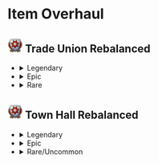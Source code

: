 # Item Overhaul

## <img src="./doc/item_overhaul/trade_union/icon_guildhouse.png" alt="Alternate text" width="30" /> Trade Union Rebalanced

- <details>
  <summary>Legendary</summary>

  - <details><!-- Aaden Issack, World-Famous Enbesan Chef -->
    <summary><img src="./doc/job_adertisements/enbesa/icon_enbesan_cook_3b.png" alt="Alternate text" width="20" /> Aaden Issack, World-Famous Enbesan Chef</summary>
      <img src="./doc/item_overhaul/trade_union/aaden.png" alt="Alternate text" />
      <img src="./doc/item_overhaul/trade_union/banquet.png" alt="Alternate text" />
      <img src="./doc/item_overhaul/trade_union/cook.png" alt="Alternate text" />
    </details>

  - <details><!-- Kaldi, Infuser Of Teas -->
    <summary><img src="./doc/job_adertisements/residence/icon_herder_3a.png" alt="Alternate text" width="20" /> Kaldi, Infuser Of Teas</summary>
      <img src="./doc/item_overhaul/trade_union/kaldi.png" alt="Alternate text" />
      <img src="./doc/item_overhaul/trade_union/shayi.png" alt="Alternate text" />
      <img src="./doc/item_overhaul/trade_union/drink_seller.png" alt="Alternate text" />
    </details>

  - <details><!-- Angela "Meg" Iver, The Polyvalent -->
    <summary><img src="./doc/job_adertisements/infrastructure/icon_craftsman_maciver.png" alt="Alternate text" width="20" /> Angela "Meg" Iver, The Polyvalent</summary>
      <img src="./doc/item_overhaul/trade_union/angela.png" alt="Alternate text" />
      <img src="./doc/item_overhaul/trade_union/whizz.png" alt="Alternate text" />
      <img src="./doc/item_overhaul/trade_union/electrical.png" alt="Alternate text" />
      <img src="./doc/item_overhaul/trade_union/magnetist.png" alt="Alternate text" />
    </details>

  - <details><!-- Belinda San Pedro, Head of Arcade Acquisitions -->
    <summary><img src="./doc/job_adertisements/infrastructure/icon_specialist_mall_01.png" alt="Alternate text" width="20" /> Belinda San Pedro, Head of Arcade Acquisitions</summary>
      <img src="./doc/item_overhaul/trade_union/belinda.png" alt="Alternate text" />
    </details>

  - <details><!-- Brother Hilarius, Purveyor of Monastic Mixtures -->
    <summary><img src="./doc/job_adertisements/drink/icon_priest_uncommon.png" alt="Alternate text" width="20" /> Brother Hilarius, Purveyor of Monastic Mixtures</summary>
      <img src="./doc/item_overhaul/trade_union/hilarius.png" alt="Alternate text" />
      <img src="./doc/item_overhaul/trade_union/bill.png" alt="Alternate text" />
      <img src="./doc/item_overhaul/trade_union/brewer.png" alt="Alternate text" />
    </details>

  - <details><!-- Schnapps Distillery Items -->
    <summary><img src="./doc/item_overhaul/trade_union/icon_schnapps_3.png" alt="Alternate text" width="20" /> Schnapps Distillery Items</summary>
      <img src="./doc/item_overhaul/trade_union/lewis.png" alt="Alternate text" />
      <img src="./doc/item_overhaul/trade_union/distiller.png" alt="Alternate text" />
      <img src="./doc/item_overhaul/trade_union/moonshiner.png" alt="Alternate text" />
    </details>

  - <details><!-- Bruno Ironbright, Engineering Giant -->
    <summary><img src="./doc/job_adertisements/consumer/icon_well_dressed_205.png" alt="Alternate text" width="20" /> Bruno Ironbright, Engineering Giant</summary>
      <img src="./doc/item_overhaul/trade_union/bruno.png" alt="Alternate text" />
      <img src="./doc/item_overhaul/trade_union/susannah.png" alt="Alternate text" />
      <img src="./doc/item_overhaul/trade_union/engineer.png" alt="Alternate text" />
    </details>

  - <details><!-- Bumm Brimmell, the Original Dandy -->
    <summary><img src="./doc/job_adertisements/cloth/icon_tailor_3.png" alt="Alternate text" width="20" /> Bumm Brimmell, the Original Dandy</summary>
      <img src="./doc/item_overhaul/trade_union/bumm.png" alt="Alternate text" />
    </details>

  - <details><!-- Calla Lily, Of The Desert Bloom -->
    <summary><img src="./doc/job_adertisements/enbesa/icon_horticulturist_2.png" alt="Alternate text" width="20" /> Calla Lily, Of The Desert Bloom</summary>
      <img src="./doc/item_overhaul/trade_union/calla.png" alt="Alternate text" />
    </details>

  - <details><!-- Cosmo Castelli, Agronomic Trailblazer -->
    <summary><img src="./doc/job_adertisements/agriculture/icon_well_dressed_107.png" alt="Alternate text" width="20" /> Cosmo Castelli, Agronomic Trailblazer</summary>
      <img src="./doc/item_overhaul/trade_union/cosmo.png" alt="Alternate text" />
      <img src="./doc/item_overhaul/trade_union/alexander.png" alt="Alternate text" />
      <img src="./doc/item_overhaul/trade_union/medal.png" alt="Alternate text" />
      <img src="./doc/item_overhaul/trade_union/planter.png" alt="Alternate text" />
      <img src="./doc/item_overhaul/trade_union/yvonne.png" alt="Alternate text" />
      <img src="./doc/item_overhaul/trade_union/homesteader.png" alt="Alternate text" />
    </details>

  - <details><!-- Cristobal Taffeta, The Trendsetter -->
    <summary><img src="./doc/job_adertisements/cloth/icon_teacher_515.png" alt="Alternate text" width="20" /> Cristobal Taffeta, The Trendsetter</summary>
      <img src="./doc/item_overhaul/trade_union/cristobal.png" alt="Alternate text" />
      <img src="./doc/item_overhaul/trade_union/mariana.png" alt="Alternate text" />

      When a population consumes Jacob's "**Suits**", "**Tailored Suits**" are exchanged for them.
      <img src="./doc/item_overhaul/trade_union/mariana_2.png" alt="Alternate text" />
    </details>

  - <details><!-- Dr. Ali Al-Zahir, the Botanical Director -->
    <summary><img src="./doc/job_adertisements/agriculture/icon_farmer_102_b.png" alt="Alternate text" width="20" /> Dr. Ali Al-Zahir, the Botanical Director</summary>
      <img src="./doc/item_overhaul/trade_union/ali.png" alt="Alternate text" />
      <img src="./doc/item_overhaul/trade_union/hermann.png" alt="Alternate text" />
      <img src="./doc/item_overhaul/trade_union/arborist.png" alt="Alternate text" />
      <img src="./doc/item_overhaul/trade_union/brown.png" alt="Alternate text" />
      <img src="./doc/item_overhaul/trade_union/pedologist.png" alt="Alternate text" />
    </details>

  - <details><!-- Francois Strindberg, Crown Jeweller -->
    <summary><img src="./doc/job_adertisements/luxus/icon_well_dressed_106.png" alt="Alternate text" width="20" /> Francois Strindberg, Crown Jeweller</summary>
      <img src="./doc/item_overhaul/trade_union/strindberg.png" alt="Alternate text" />
      <img src="./doc/item_overhaul/trade_union/brigthwoman.png" alt="Alternate text" />
      <img src="./doc/item_overhaul/trade_union/gilbert.png" alt="Alternate text" />
      <img src="./doc/item_overhaul/trade_union/gemologist.png" alt="Alternate text" />
    </details>

  - <details><!-- Francois Thorne, The Industrial Reinforcer -->
    <summary><img src="./doc/job_adertisements/material/icon_well_dressed_103.png" alt="Alternate text" width="20" /> Francois Thorne, The Industrial Reinforcer </summary>
      <img src="./doc/item_overhaul/trade_union/thorne.png" alt="Alternate text" />
      <img src="./doc/item_overhaul/trade_union/general.png" alt="Alternate text" />
    </details>

  - <details><!-- Gennaro Garibaldi, Chocolatier by Royal Appointment -->
    <summary><img src="./doc/job_adertisements/food/icon_baker_102.png" alt="Alternate text" width="20" /> Gennaro Garibaldi, Chocolatier by Royal Appointment </summary>
      <img src="./doc/item_overhaul/trade_union/gennaro.png" alt="Alternate text" />
      <img src="./doc/item_overhaul/trade_union/charlotte.png" alt="Alternate text" />
      <img src="./doc/item_overhaul/trade_union/chocolatier.png" alt="Alternate text" />
    </details>

  - <details><!-- Fried Plantain Kitchen Items -->
    <summary><img src="./doc/item_overhaul/trade_union/icon_fried_bananas.png" alt="Alternate text" width="20" /> Fried Plantain Kitchen Items </summary>
      <img src="./doc/item_overhaul/trade_union/icnoyotl.png" alt="Alternate text" />
      <img src="./doc/item_overhaul/trade_union/kantyi.png" alt="Alternate text" />
      <img src="./doc/item_overhaul/trade_union/confectionier.png" alt="Alternate text" />
    </details>

  - <details><!-- Gerhard Fuchs, of the Patent Eyeglass -->
    <summary><img src="./doc/job_adertisements/consumer/icon_well_dressed_206.png" alt="Alternate text" width="20" /> Gerhard Fuchs, of the Patent Eyeglass </summary>
      <img src="./doc/item_overhaul/trade_union/gerhard.png" alt="Alternate text" />
      <img src="./doc/item_overhaul/trade_union/otto.png" alt="Alternate text" />
    </details>

  - <details><!-- Giorgis, the Eminent Hymnodist -->
    <summary><img src="./doc/job_adertisements/enbesa/icon_keeper_of_tradition_2.png" alt="Alternate text" width="20" /> Giorgis, the Eminent Hymnodist </summary>
      <img src="./doc/item_overhaul/trade_union/giorgis.png" alt="Alternate text" />
    </details>

  - <details><!-- Hans Klein, Old Grandfather Time -->
    <summary><img src="./doc/job_adertisements/luxus/icon_well_dressed_108.png" alt="Alternate text" width="20" /> Hans Klein, Old Grandfather Time </summary>
      <img src="./doc/item_overhaul/trade_union/hans.png" alt="Alternate text" />
      <img src="./doc/item_overhaul/trade_union/brigthwoman.png" alt="Alternate text" />
      <img src="./doc/item_overhaul/trade_union/chiara.png" alt="Alternate text" />
      <img src="./doc/item_overhaul/trade_union/horologist.png" alt="Alternate text" />
    </details>

  - <details><!-- Herve Savonne, Suppressor of Grime -->
    <summary><img src="./doc/job_adertisements/consumer/icon_well_dressed_206.png" alt="Alternate text" width="20" /> Herve Savonne, Suppressor of Grime </summary>
      <img src="./doc/item_overhaul/trade_union/herve.png" alt="Alternate text" />
      <img src="./doc/item_overhaul/trade_union/prunella.png" alt="Alternate text" />
    </details>

  - <details><!-- Jörg von Malching, Augur of the Auric -->
    <summary><img src="./doc/job_adertisements/mining/icon_well_dressed_104.png" alt="Alternate text" width="20" /> Jörg von Malching, Augur of the Auric </summary>
      <img src="./doc/item_overhaul/trade_union/joerg.png" alt="Alternate text" />
      <img src="./doc/item_overhaul/trade_union/micaela.png" alt="Alternate text" />
      <img src="./doc/item_overhaul/trade_union/sapper.png" alt="Alternate text" />
    </details>

  - <details><!-- Lady Jane Smythe, Queen of Haute Couture -->
    <summary><img src="./doc/job_adertisements/cloth/icon_normaldress_810.png" alt="Alternate text" width="20" /> Lady Jane Smythe, Queen of Haute Couture </summary>
      <img src="./doc/item_overhaul/trade_union/jane.png" alt="Alternate text" />
    </details>

  - <details><!-- Marcel Forcas, Celebrity Chef -->
    <summary><img src="./doc/job_adertisements/food/icon_well_dressed_201.png" alt="Alternate text" width="20" /> Marcel Forcas, Celebrity Chef </summary>
      <img src="./doc/item_overhaul/trade_union/marcel.png" alt="Alternate text" />
      <img src="./doc/item_overhaul/trade_union/archivist.png" alt="Alternate text" />
    </details>

  - <details><!-- Marco de la Mocha, Crusher of Beans -->
    <summary><img src="./doc/job_adertisements/drink/icon_curator_702.png" alt="Alternate text" width="20" /> Marco de la Mocha, Crusher of Beans </summary>
      <img src="./doc/item_overhaul/trade_union/marco.png" alt="Alternate text" />
      <img src="./doc/item_overhaul/trade_union/cecilia.png" alt="Alternate text" />
      <img src="./doc/item_overhaul/trade_union/sommelier.png" alt="Alternate text" />
    </details>

  - <details><!-- Marie-Antoine, Patissier Royale -->
    <summary><img src="./doc/job_adertisements/food/icon_baker_102.png" alt="Alternate text" width="20" /> Marie-Antoine, Patissier Royale </summary>
      <img src="./doc/item_overhaul/trade_union/marie.png" alt="Alternate text" />
      <img src="./doc/item_overhaul/trade_union/patrice.png" alt="Alternate text" />
      <img src="./doc/item_overhaul/trade_union/fine.png" alt="Alternate text" />
    </details>

  - <details><!-- Mark van der Mark, Breeder of Shepherd Dogs -->
    <summary><img src="./doc/job_adertisements/agriculture/icon_normal_dressed_207.png" alt="Alternate text" width="20" /> Mark van der Mark, Breeder of Shepherd Dogs </summary>
      <img src="./doc/item_overhaul/trade_union/mark.png" alt="Alternate text" />
      <img src="./doc/item_overhaul/trade_union/anthrax.png" alt="Alternate text" />
      <img src="./doc/item_overhaul/trade_union/savannah.png" alt="Alternate text" />
      <img src="./doc/item_overhaul/trade_union/domestic.png" alt="Alternate text" />
    </details>

  - <details><!-- Maxime Graves, Delicatesseur Extraordinaire -->
    <summary><img src="./doc/job_adertisements/food/icon_baker_102.png" alt="Alternate text" width="20" /> Maxime Graves, Delicatesseur Extraordinaire </summary>
      <img src="./doc/item_overhaul/trade_union/maxime.png" alt="Alternate text" />

      If "Cattle need to be butchered is active, "**Cattle**" is processed instead of "**Beef**"" and instead of "**Goulash**" "**Beef**" is granted as bonus .
      <img src="./doc/item_overhaul/trade_union/maxime.png" alt="Alternate text" />
      <img src="./doc/item_overhaul/trade_union/chantelle.png" alt="Alternate text" />
      <img src="./doc/item_overhaul/trade_union/charcutier.png" alt="Alternate text" />
    </details>

  - <details><!-- Mrs. Mayson, The Very Good Housekeeper -->
    <summary><img src="./doc/job_adertisements/food/icon_well_dressed_401.png" alt="Alternate text" width="20" /> Mrs. Mayson, The Very Good Housekeeper </summary>
      <img src="./doc/item_overhaul/trade_union/mayson.png" alt="Alternate text" />
      <img src="./doc/item_overhaul/trade_union/michel.png" alt="Alternate text" />

      When a population consumes Jacob's "**Sardines**", "**Canned Food**" is exchanged for it.
      <img src="./doc/item_overhaul/trade_union/michel_2.png" alt="Alternate text" />
    </details>

  - <details><!-- Seraphim Papadikas, The Window Dresser -->
    <summary><img src="./doc/job_adertisements/material/icon_well_dressed_107.png" alt="Alternate text" width="20" /> Seraphim Papadikas, The Window Dresser </summary>
      <img src="./doc/item_overhaul/trade_union/seraphim.png" alt="Alternate text" />
      <img src="./doc/item_overhaul/trade_union/morris.png" alt="Alternate text" />
    </details>

  - <details><!-- Steven MacLeod, Geological Surveyor -->
    <summary><img src="./doc/job_adertisements/mining/icon_well_dressed_204.png" alt="Alternate text" width="20" /> Steven MacLeod, Geological Surveyor </summary>
      <img src="./doc/item_overhaul/trade_union/steven.png" alt="Alternate text" />
      <img src="./doc/item_overhaul/trade_union/grigor.png" alt="Alternate text" />
    </details>

  - <details><!-- Susannah Brightwoman, A Glimmer In The Darkness -->
    <summary><img src="./doc/item_overhaul/trade_union/icon_coffee_specialist_800.png" alt="Alternate text" width="20" /> Susannah Brightwoman, A Glimmer In The Darkness </summary>
      <img src="./doc/item_overhaul/trade_union/brigthwoman.png" alt="Alternate text" />
    </details>

  - <details><!-- Tlayolotl Savor, King of the Corn -->
    <summary><img src="./doc/job_adertisements/food/icon_entertainer_508.png" alt="Alternate text" width="20" /> Tlayolotl Savor, King of the Corn </summary>
      <img src="./doc/item_overhaul/trade_union/tlayolotl.png" alt="Alternate text" />
      <img src="./doc/item_overhaul/trade_union/kantyi_2.png" alt="Alternate text" />
      <img src="./doc/item_overhaul/trade_union/mole.png" alt="Alternate text" />
    </details>

  - <details><!-- Ursula Green, Guardian of the Forests -->
    <summary><img src="./doc/job_adertisements/forestry/icon_hunter_300.png" alt="Alternate text" width="20" /> Ursula Green, Guardian of the Forests </summary>
      <img src="./doc/item_overhaul/trade_union/ursula.png" alt="Alternate text" />
      <img src="./doc/item_overhaul/trade_union/rodriguez.png" alt="Alternate text" />
      <img src="./doc/item_overhaul/trade_union/ranger.png" alt="Alternate text" />
      <img src="./doc/item_overhaul/trade_union/saw3.png" alt="Alternate text" />
      <img src="./doc/item_overhaul/trade_union/saw2.png" alt="Alternate text" />
      <img src="./doc/item_overhaul/trade_union/saw1.png" alt="Alternate text" />
      <img src="./doc/item_overhaul/trade_union/trap3.png" alt="Alternate text" />
      <img src="./doc/item_overhaul/trade_union/trap2.png" alt="Alternate text" />
      <img src="./doc/item_overhaul/trade_union/trap1.png" alt="Alternate text" />

      The following items will be removed from the game.
      <img src="./doc/item_overhaul/trade_union/tools.png" alt="Alternate text" />

      I deliberately did not transfer the oil press, I think it no longer fits into the new concept and has enough bonuses from other items.
    </details>

  - <details><!-- Victor Perfecto, Cigar Daddy -->
    <summary><img src="./doc/job_adertisements/consumer/icon_torcedor_512.png" alt="Alternate text" width="20" /> Victor Perfecto, Cigar Daddy </summary>
      <img src="./doc/item_overhaul/trade_union/victor.png" alt="Alternate text" />
      <img src="./doc/item_overhaul/trade_union/lucia.png" alt="Alternate text" />
    </details>

  </details>

- <details>
  <summary>Epic</summary>

  - <details><!-- Dario the Mechanical Engineer -->
    <summary><img src="./doc/job_adertisements/consumer/icon_normal_dressed_202.png" alt="Alternate text" width="20" /> Dario the Mechanical Engineer </summary>
      <img src="./doc/item_overhaul/trade_union/dario.png" alt="Alternate text" />
    </details>

  - <details><!-- Johan the Inventor -->
    <summary><img src="./doc/job_adertisements/luxus/icon_normal_dressed_202.png" alt="Alternate text" width="20" /> Johan the Inventor </summary>
      <img src="./doc/item_overhaul/trade_union/johan.png" alt="Alternate text" />
    </details>

  - <details><!-- Lily the Fashion Designer -->
    <summary><img src="./doc/job_adertisements/cloth/icon_well_dressed_401.png" alt="Alternate text" width="20" /> Lily the Fashion Designer </summary>
      <img src="./doc/item_overhaul/trade_union/lily.png" alt="Alternate text" />
    </details>

  - <details><!-- Marie-Louise Careme, Chef de Cuisine -->
    <summary><img src="./doc/job_adertisements/infrastructure/icon_specialist_chef_1.png" alt="Alternate text" width="20" /> Marie-Louise Careme, Chef de Cuisine </summary>
      <img src="./doc/item_overhaul/trade_union/careme.png" alt="Alternate text" />
      <img src="./doc/item_overhaul/trade_union/sous.png" alt="Alternate text" />
    </details>

  - <details><!-- Master Craftsman Franke -->
    <summary><img src="./doc/job_adertisements/cloth/icon_boris_franke.png" alt="Alternate text" width="20" /> Master Craftsman Franke </summary>
      <img src="./doc/item_overhaul/trade_union/franke.png" alt="Alternate text" />
      <img src="./doc/item_overhaul/trade_union/constume.png" alt="Alternate text" />
    </details>

  - <details><!-- Sluggish Surge-Wheel -->
    <summary><img src="./doc/item_overhaul/trade_union/item_pelton_wheel.png" alt="Alternate text" width="20" /> Sluggish Surge-Wheel </summary>
      <img src="./doc/item_overhaul/trade_union/wheel.png" alt="Alternate text" />
    </details>

  - <details><!-- Wahenoor, the Paper Mill Pro -->
    <summary><img src="./doc/job_adertisements/enbesa/icon_water_use_expert_1.png" alt="Alternate text" width="20" /> Wahenoor, the Paper Mill Pro </summary>
      <img src="./doc/item_overhaul/trade_union/wahenoor.png" alt="Alternate text" />
    </details>

  - <details><!-- Yebeba's Sturdy Greenhouse -->
    <summary><img src="./doc/item_overhaul/trade_union/item_sturdy_greenhouse.png" alt="Alternate text" width="20" /> Yebeba's Sturdy Greenhouse </summary>
      <img src="./doc/item_overhaul/trade_union/yebeba.png" alt="Alternate text" />
    </details>

  - <details><!-- Miraculous Steel Plough -->
    <summary><img src="./doc/item_overhaul/trade_union/icon_plough_1.png" alt="Alternate text" width="20" /> Miraculous Steel Plough </summary>
      <img src="./doc/item_overhaul/trade_union/plough3.png" alt="Alternate text" />
      <img src="./doc/item_overhaul/trade_union/plough2.png" alt="Alternate text" />
      <img src="./doc/item_overhaul/trade_union/plough1.png" alt="Alternate text" />
      <img src="./doc/item_overhaul/trade_union/seed.png" alt="Alternate text" />

      **Miraculous Steel Plough** is now part of the plough group, while **Steel Seed Drill** stands alone.
    </details>

  - <details><!-- Fabulous Feed Yard -->
    <summary><img src="./doc/item_overhaul/trade_union/icon_feedlots_3.png" alt="Alternate text" width="20" /> Fabulous Feed Yard </summary>
      <img src="./doc/item_overhaul/trade_union/yard3.png" alt="Alternate text" />
      <img src="./doc/item_overhaul/trade_union/yard2.png" alt="Alternate text" />
      <img src="./doc/item_overhaul/trade_union/yard1.png" alt="Alternate text" />
    </details>

- <details>
  <summary>Rare</summary>

  - <details><!-- Enbesan Bishop -->
    <summary><img src="./doc/job_adertisements/enbesa/icon_ewahedo_faith_2.png" alt="Alternate text" width="20" /> Enbesan Bishop  </summary>
      <img src="./doc/item_overhaul/trade_union/bishop.png" alt="Alternate text" />
    </details>

  </details>

  </details>

## <img src="./doc/item_overhaul/trade_union/icon_guildhouse.png" alt="Alternate text" width="30" /> Town Hall Rebalanced

- <details>
  <summary>Legendary</summary>

  </details>

- <details>
  <summary>Epic</summary>

  </details>

- <details>
  <summary>Rare/Uncommon</summary>

  </details>
